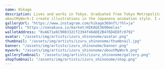 ```yaml
---
name: Hikage
description: Lives and works in Tokyo. Graduated from Tokyo Metropolitan Art High School, majoring in fine arts and design. Started working as an NFT artist in 2021. Anifty certified painter. 東京都在住。東京都立芸術高等学校美術科・デザイン科卒業。2021年よりNFTアーティストとして活動開始。ANIFTY公認絵師。
aboutMyWork:I create illustrations in the Japanese animation style. I want to bring my work to many foreign fans who are waiting for Japanese anime style NFT art.
galleryUrl: "https://www.instagram.com/hikage369nft/?hl=ja"
shopUrl: "https://nanakusa.io/market/HIKAGE369Omelas"
walletAddress: "0xA671e6C908332Cf2394f46ADE2B476D4E8fc9792"
avatar: "/assets/img/artists/izuru_shinonome/avatar.png"
thumbnail: "/assets/img/artists/izuru_shinonome/thumbnail.jpg"
banner: "/assets/img/artists/izuru_shinonome/banner.png"
mywork: "/assets/img/artists/izuru_shinonome/aboutMyWork.png"
galleryTumbnail: "/assets/img/artists/izuru_shinonome/gallery.png"
shopTumbnail: "/assets/img/artists/izuru_shinonome/shop.png"
---
```

